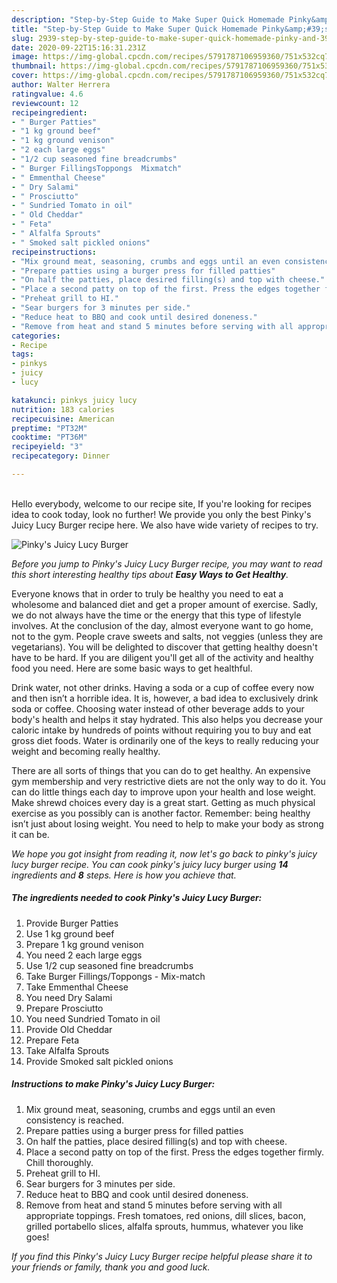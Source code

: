 ```yaml
---
description: "Step-by-Step Guide to Make Super Quick Homemade Pinky&amp;#39;s Juicy Lucy Burger"
title: "Step-by-Step Guide to Make Super Quick Homemade Pinky&amp;#39;s Juicy Lucy Burger"
slug: 2939-step-by-step-guide-to-make-super-quick-homemade-pinky-and-39-s-juicy-lucy-burger
date: 2020-09-22T15:16:31.231Z
image: https://img-global.cpcdn.com/recipes/5791787106959360/751x532cq70/pinkys-juicy-lucy-burger-recipe-main-photo.jpg
thumbnail: https://img-global.cpcdn.com/recipes/5791787106959360/751x532cq70/pinkys-juicy-lucy-burger-recipe-main-photo.jpg
cover: https://img-global.cpcdn.com/recipes/5791787106959360/751x532cq70/pinkys-juicy-lucy-burger-recipe-main-photo.jpg
author: Walter Herrera
ratingvalue: 4.6
reviewcount: 12
recipeingredient:
- " Burger Patties"
- "1 kg ground beef"
- "1 kg ground venison"
- "2 each large eggs"
- "1/2 cup seasoned fine breadcrumbs"
- " Burger FillingsToppongs  Mixmatch"
- " Emmenthal Cheese"
- " Dry Salami"
- " Prosciutto"
- " Sundried Tomato in oil"
- " Old Cheddar"
- " Feta"
- " Alfalfa Sprouts"
- " Smoked salt pickled onions"
recipeinstructions:
- "Mix ground meat, seasoning, crumbs and eggs until an even consistency is reached."
- "Prepare patties using a burger press for filled patties"
- "On half the patties, place desired filling(s) and top with cheese."
- "Place a second patty on top of the first. Press the edges together firmly. Chill thoroughly."
- "Preheat grill to HI."
- "Sear burgers for 3 minutes per side."
- "Reduce heat to BBQ and cook until desired doneness."
- "Remove from heat and stand 5 minutes before serving with all appropriate toppings. Fresh tomatoes, red onions, dill slices, bacon, grilled portabello slices, alfalfa sprouts, hummus, whatever you like goes!"
categories:
- Recipe
tags:
- pinkys
- juicy
- lucy

katakunci: pinkys juicy lucy 
nutrition: 183 calories
recipecuisine: American
preptime: "PT32M"
cooktime: "PT36M"
recipeyield: "3"
recipecategory: Dinner

---
```

<br>
Hello everybody, welcome to our recipe site, If you're looking for recipes idea to cook today, look no further! We provide you only the best Pinky&#39;s Juicy Lucy Burger recipe here. We also have wide variety of recipes to try.
<br>


![Pinky&#39;s Juicy Lucy Burger](https://img-global.cpcdn.com/recipes/5791787106959360/751x532cq70/pinkys-juicy-lucy-burger-recipe-main-photo.jpg)

<i>Before you jump to Pinky&#39;s Juicy Lucy Burger recipe, you may want to read this short interesting healthy tips about <strong>Easy Ways to Get Healthy</strong>.</i>

Everyone knows that in order to truly be healthy you need to eat a wholesome and balanced diet and get a proper amount of exercise. Sadly, we do not always have the time or the energy that this type of lifestyle involves. At the conclusion of the day, almost everyone want to go home, not to the gym. People crave sweets and salts, not veggies (unless they are vegetarians). You will be delighted to discover that getting healthy doesn't have to be hard. If you are diligent you'll get all of the activity and healthy food you need. Here are some basic ways to get healthful.

Drink water, not other drinks. Having a soda or a cup of coffee every now and then isn’t a horrible idea. It is, however, a bad idea to exclusively drink soda or coffee. Choosing water instead of other beverage adds to your body's health and helps it stay hydrated. This also helps you decrease your caloric intake by hundreds of points without requiring you to buy and eat gross diet foods. Water is ordinarily one of the keys to really reducing your weight and becoming really healthy.

There are all sorts of things that you can do to get healthy. An expensive gym membership and very restrictive diets are not the only way to do it. You can do little things each day to improve upon your health and lose weight. Make shrewd choices every day is a great start. Getting as much physical exercise as you possibly can is another factor. Remember: being healthy isn’t just about losing weight. You need to help to make your body as strong it can be. 


<i>We hope you got insight from reading it, now let's go back to pinky&#39;s juicy lucy burger recipe. You can cook pinky&#39;s juicy lucy burger using <strong>14</strong> ingredients and <strong>8</strong> steps. Here is how you achieve that.
</i>

##### The ingredients needed to cook Pinky&#39;s Juicy Lucy Burger:

1. Provide  Burger Patties
1. Use 1 kg ground beef
1. Prepare 1 kg ground venison
1. You need 2 each large eggs
1. Use 1/2 cup seasoned fine breadcrumbs
1. Take  Burger Fillings/Toppongs - Mix-match
1. Take  Emmenthal Cheese
1. You need  Dry Salami
1. Prepare  Prosciutto
1. You need  Sundried Tomato in oil
1. Provide  Old Cheddar
1. Prepare  Feta
1. Take  Alfalfa Sprouts
1. Provide  Smoked salt pickled onions


##### Instructions to make Pinky&#39;s Juicy Lucy Burger:

1. Mix ground meat, seasoning, crumbs and eggs until an even consistency is reached.
1. Prepare patties using a burger press for filled patties
1. On half the patties, place desired filling(s) and top with cheese.
1. Place a second patty on top of the first. Press the edges together firmly. Chill thoroughly.
1. Preheat grill to HI.
1. Sear burgers for 3 minutes per side.
1. Reduce heat to BBQ and cook until desired doneness.
1. Remove from heat and stand 5 minutes before serving with all appropriate toppings. Fresh tomatoes, red onions, dill slices, bacon, grilled portabello slices, alfalfa sprouts, hummus, whatever you like goes!


<i>If you find this Pinky&#39;s Juicy Lucy Burger recipe helpful please share it to your friends or family, thank you and good luck.</i>
